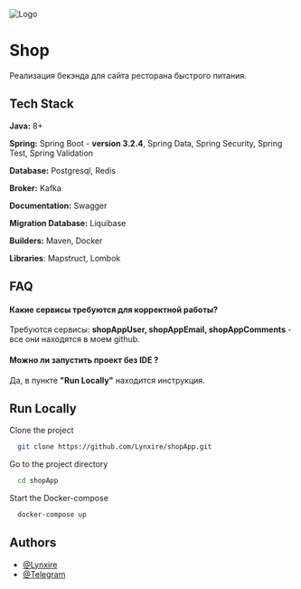 
![Logo](https://media.licdn.com/dms/image/D4D12AQFscCu_T0xB3A/article-cover_image-shrink_600_2000/0/1688794846091?e=2147483647&v=beta&t=W6FiJ_ZGjTh79I8xtLZZ8_-zu58OQb-fcB3cNbc2dZw)


# Shop

Реализация бекэнда для сайта ресторана быстрого питания.


## Tech Stack
**Java:** 8+

**Spring:** Spring Boot - **version 3.2.4**, Spring Data, Spring Security, Spring Test, Spring Validation

**Database:** Postgresql, Redis

**Broker:** Kafka

**Documentation:** Swagger

**Migration Database:** Liquibase

**Builders:** Maven, Docker

**Libraries**: Mapstruct, Lombok

## FAQ

#### Какие сервисы требуются для корректной работы?

Требуются сервисы:  __shopAppUser,  shopAppEmail,  shopAppComments__ - все они находятся в моем github.

#### Можно ли запустить проект без IDE ?

Да, в пункте **"Run Locally"** находится инструкция.


## Run Locally

Clone the project

```bash
  git clone https://github.com/Lynxire/shopApp.git
```

Go to the project directory

```bash
  cd shopApp
```

Start the Docker-compose

```bash
  docker-compose up
```


## Authors

- [@Lynxire](https://github.com/Lynxire)
- [@Telegram](https://t.me/terabu)

